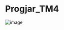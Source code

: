 # Progjar_TM4

![image](https://user-images.githubusercontent.com/34309557/222117702-20efc3c8-46d1-4e92-a535-6c78be38fa6c.png)
